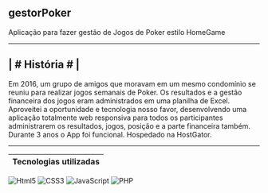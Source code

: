 ## gestorPoker
Aplicação para fazer gestão de Jogos de Poker estilo HomeGame

---

| # História # |
---
Em 2016, um grupo de amigos que moravam em um mesmo condomínio se reuniu para realizar jogos semanais de Poker.
Os resultados e a gestão financeira dos jogos eram administrados em uma planilha de Excel.
Aproveitei a oportunidade e tecnologia nosso favor, desenvolvendo uma aplicação totalmente web responsiva para todos os participantes administrarem os resultados, jogos, posição e a parte financeira também.
Durante 3 anos o App foi funcional. Hospedado na HostGator.

---

| Tecnologias utilizadas |
| -------------- |
![Html5](https://img.shields.io/badge/Html5-F7DF1E?style=for-the-badge&logo=html5&logoColor=html5&color=white)
![CSS3](https://img.shields.io/badge/css3-F7DF1E?style=for-the-badge&logo=css3&logoColor=blue&color=white)
![JavaScript](https://img.shields.io/badge/JavaScript-F7DF1E?style=for-the-badge&logo=javascript&logoColor=javascript&color=white)
![PHP](https://img.shields.io/badge/PHP-F7DF1E?style=for-the-badge&logo=php&logoColor=php&color=blue)

